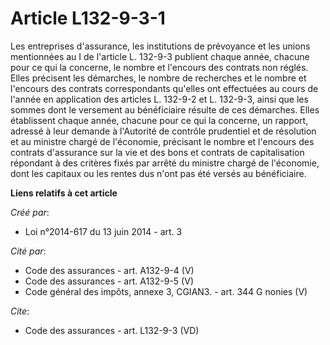 # Article L132-9-3-1

Les entreprises d'assurance, les institutions de prévoyance et les unions mentionnées au I de l'article L. 132-9-3 publient
chaque année, chacune pour ce qui la concerne, le nombre et l'encours des contrats non réglés. Elles précisent les démarches,
le nombre de recherches et le nombre et l'encours des contrats correspondants qu'elles ont effectuées au cours de l'année en
application des articles L. 132-9-2 et L. 132-9-3, ainsi que les sommes dont le versement au bénéficiaire résulte de ces
démarches. Elles établissent chaque année, chacune pour ce qui la concerne, un rapport, adressé à leur demande à l'Autorité
de contrôle prudentiel et de résolution et au ministre chargé de l'économie, précisant le nombre et l'encours des contrats
d'assurance sur la vie et des bons et contrats de capitalisation répondant à des critères fixés par arrêté du ministre chargé
de l'économie, dont les capitaux ou les rentes dus n'ont pas été versés au bénéficiaire.

**Liens relatifs à cet article**

_Créé par_:

  - Loi n°2014-617 du 13 juin 2014 - art. 3

_Cité par_:

  - Code des assurances - art. A132-9-4 (V)
  - Code des assurances - art. A132-9-5 (V)
  - Code général des impôts, annexe 3, CGIAN3. - art. 344 G nonies (V)

_Cite_:

  - Code des assurances - art. L132-9-3 (VD)
